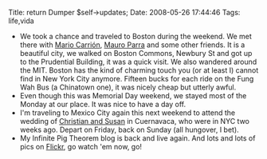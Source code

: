 Title: return Dumper $self->updates;
Date: 2008-05-26 17:44:46
Tags: life,vida

<ul>
	<li>We took a chance and traveled to Boston during the weekend. We met there with <a href="http://blog.carrion.ws/">Mario Carrión</a>, <a href="http://mechulk.com/">Mauro Parra</a> and some other friends. It is a beautiful city, we walked on Boston Commons, Newbury St and got up to the Prudential Building, it was a quick visit. We also wandered around the MIT. Boston has the kind of charming touch you (or at least I) cannot find in New York City anymore. Fifteen bucks for each ride on the Fung Wah Bus (a Chinatown one), it was nicely cheap but utterly awful.</li>
	<li>Even though this was Memorial Day weekend, we stayed most of the Monday at our place. It was nice to have a day off.</li>
	<li>I'm traveling to Mexico City again this next weekend to attend the wedding of <a href="http://www.flickr.com/photos/raquelydavid/2522748226/">Christian and Susan</a> in Cuernavaca, who were in NYC two weeks ago. Depart on Friday, back on Sunday (all hungover, I bet).</li>
	<li>My Infinite Pig Theorem blog is back and live again. And lots and lots of pics on <a href="http://fotos.raquelydavid.net/">Flickr</a>, go watch 'em now, go!</li>
</ul>